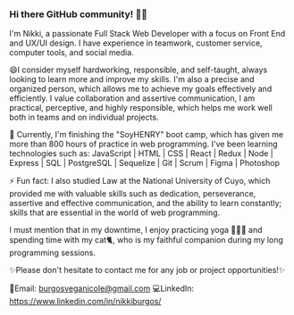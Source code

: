 ### Hi there GitHub community! 👋🏻

I'm Nikki, a passionate Full Stack Web Developer with a focus on Front End and UX/UI design. 
I have experience in teamwork, customer service, computer tools, and social media.

😄I consider myself hardworking, responsible, and self-taught, always looking to learn more and improve my skills. I'm also a precise and organized person, which allows me to achieve my goals effectively and efficiently. I value collaboration and assertive communication, I am practical, perceptive, and highly responsible, which helps me work well both in teams and on individual projects.

🌱 Currently, I'm finishing the "SoyHENRY" boot camp, which has given me more than 800 hours of practice in web programming. I've been learning technologies such as:
JavaScript | HTML | CSS | React | Redux | Node | Express | SQL | PostgreSQL | Sequelize | Git | Scrum | Figma | Photoshop 

⚡ Fun fact: I also studied Law at the National University of Cuyo, which provided me with valuable skills such as dedication, perseverance, assertive and effective communication, and the ability to learn constantly; skills that are essential in the world of web programming.

I must mention that in my downtime, I enjoy practicing yoga 🧘🏻‍♀️ and spending time with my cat🐈, who is my faithful companion during my long programming sessions.


✨Please don't hesitate to contact me for any job or project opportunities!✨

📧Email: burgosveganicole@gmail.com
💻LinkedIn: https://www.linkedin.com/in/nikkiburgos/
